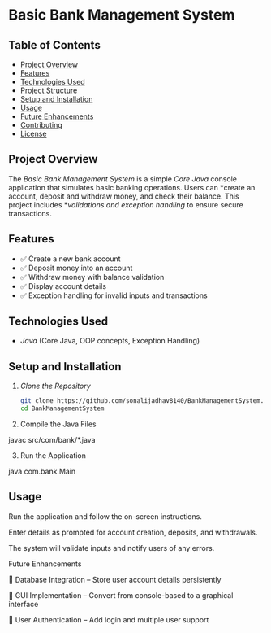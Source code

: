 # Basic Bank Management System  

## Table of Contents  
- [Project Overview](#project-overview)  
- [Features](#features)  
- [Technologies Used](#technologies-used)  
- [Project Structure](#project-structure)  
- [Setup and Installation](#setup-and-installation)  
- [Usage](#usage)  
- [Future Enhancements](#future-enhancements)  
- [Contributing](#contributing)  
- [License](#license)  

## Project Overview  
The *Basic Bank Management System* is a simple *Core Java* console application that simulates basic banking operations. Users can *create an account, deposit and withdraw money, and check their balance. This project includes **validations and exception handling* to ensure secure transactions.  

## Features  
- ✅ Create a new bank account  
- ✅ Deposit money into an account  
- ✅ Withdraw money with balance validation  
- ✅ Display account details  
- ✅ Exception handling for invalid inputs and transactions  

## Technologies Used  
- *Java* (Core Java, OOP concepts, Exception Handling)  

## Setup and Installation  
1. *Clone the Repository*  
   ```sh
   git clone https://github.com/sonalijadhav8140/BankManagementSystem.git  
   cd BankManagementSystem

2. Compile the Java Files

javac src/com/bank/*.java


3. Run the Application

java com.bank.Main



## Usage

Run the application and follow the on-screen instructions.

Enter details as prompted for account creation, deposits, and withdrawals.

The system will validate inputs and notify users of any errors.


Future Enhancements

🚀 Database Integration – Store user account details persistently

🎨 GUI Implementation – Convert from console-based to a graphical interface

🔐 User Authentication – Add login and multiple user support

